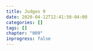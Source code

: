 ```yaml
---
title: Judges 9
date: 2020-04-12T12:41:50-04:00
categories: []
tags: []
chapter: "009"
inprogress: false
---
```



